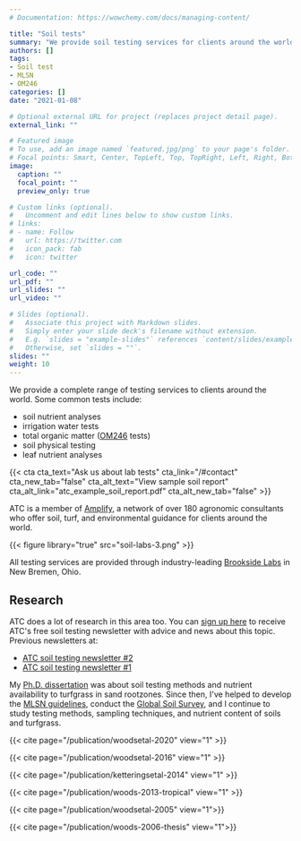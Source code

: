 ```yaml
---
# Documentation: https://wowchemy.com/docs/managing-content/

title: "Soil tests"
summary: "We provide soil testing services for clients around the world through Brookside Labs, and have an active research program in the area of turfgrass nutrition, soil and plant analysis, and sampling methods."
authors: []
tags: 
- Soil test
- MLSN
- OM246
categories: []
date: "2021-01-08"

# Optional external URL for project (replaces project detail page).
external_link: ""

# Featured image
# To use, add an image named `featured.jpg/png` to your page's folder.
# Focal points: Smart, Center, TopLeft, Top, TopRight, Left, Right, BottomLeft, Bottom, BottomRight.
image:
  caption: ""
  focal_point: ""
  preview_only: true

# Custom links (optional).
#   Uncomment and edit lines below to show custom links.
# links:
# - name: Follow
#   url: https://twitter.com
#   icon_pack: fab
#   icon: twitter

url_code: ""
url_pdf: ""
url_slides: ""
url_video: ""

# Slides (optional).
#   Associate this project with Markdown slides.
#   Simply enter your slide deck's filename without extension.
#   E.g. `slides = "example-slides"` references `content/slides/example-slides.md`.
#   Otherwise, set `slides = ""`.
slides: ""
weight: 10
---
```


We provide a complete range of testing services to clients around the world. Some common tests include:

- soil nutrient analyses
- irrigation water tests
- total organic matter ([OM246](/project/om246/) tests)
- soil physical testing
- leaf nutrient analyses

{{< cta cta_text="Ask us about lab tests" cta_link="/#contact" cta_new_tab="false" cta_alt_text="View sample soil report" cta_alt_link="atc_example_soil_report.pdf" cta_alt_new_tab="false" >}}

ATC is a member of [Amplify](https://www.amplifytogether.com/), a network of over 180 agronomic consultants who offer soil, turf, and environmental guidance for clients around the world.  

{{< figure library="true" src="soil-labs-3.png" >}}

All testing services are provided through industry-leading [Brookside Labs](https://blinc.com/) in New Bremen, Ohio. 

## Research

ATC does a lot of research in this area too. You can [sign up here](https://subscribepage.com/soil) to receive ATC's free soil testing newsletter with advice and news about this topic. Previous newsletters at:

* [ATC soil testing newsletter #2](soil-newsletter-2.pdf)
* [ATC soil testing newsletter #1](soil-newsletter-1.pdf)

My [Ph.D. dissertation](/publication/woods-2006-thesis) was about soil testing methods and nutrient availability to turfgrass in sand rootzones. Since then, I've helped to develop the [MLSN
 guidelines](/mlsn/), conduct the [Global Soil Survey](https://osf.io/rg49p/), and I continue to study testing methods, sampling techniques, and nutrient content of soils and turfgrass.

{{< cite page="/publication/woodsetal-2020" view="1" >}}

{{< cite page="/publication/woodsetal-2016" view="1" >}}

{{< cite page="/publication/ketteringsetal-2014" view="1" >}}

{{< cite page="/publication/woods-2013-tropical" view="1" >}}

{{< cite page="/publication/woodsetal-2005" view="1">}}

{{< cite page="/publication/woods-2006-thesis" view="1">}}
